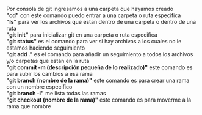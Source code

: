 Por consola de git ingresamos a una carpeta que hayamos creado<br>
<b>"cd"</b> con este comando puedo entrar a una carpeta o ruta especifica<br>
<b>"ls"</b> para ver los archivos que estan dentro de una carpeta o dentro de una ruta<br>
<b>"git init"</b> para inicializar git en una carpeta o ruta especifica<br>
<b>"git status"</b> es el comando para ver si hay archivos a los cuales no le estamos haciendo seguimiento<br>
<b>"git add ."</b> es el comando para añadir un seguimiento a todos los archivos y/o carpetas que están en la ruta<br>
<b>"git commit -m (descripción pequeña de lo realizado)"</b> este comando es para subir los cambios a esa rama<br>
<b>"git branch (nombre de la rama)"</b> este comando es para crear una rama con un nombre especifico<br>
<b>"git branch -l"</b> me lista todas las ramas<br>
<b>"git checkout (nombre de la rama)"</b> este comando es para moverme a la rama que nombre<br>

